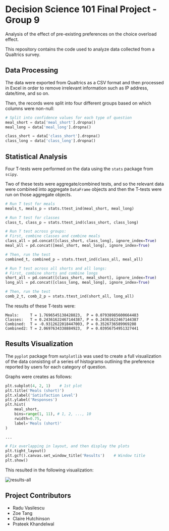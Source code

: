 # Decision Science 101 Final Project - Group 9

Analysis of the effect of pre-existing preferences on the choice overload effect.

This repository contains the code used to analyze data collected from a Qualtrics survey.

## Data Processing

The data were exported from Qualtrics as a CSV format and then processed in Excel in order to remove irrelevant information such as IP address, date/time, and so on.

Then, the records were split into four different groups based on which columns were non-null:

```python
# Split into confidence values for each type of question
meal_short = data['meal_short'].dropna()
meal_long = data['meal_long'].dropna()

class_short = data['class_short'].dropna()
class_long = data['class_long'].dropna()
```

## Statistical Analysis

Four T-tests were performed on the data using the `stats` package from `scipy`.

Two of these tests were aggregate/combined tests, and so the relevant data were combined into aggregate `DataFrame` objects and then the T-tests were run on those aggregate objects.

```python
# Run T test for meals
meals_t, meals_p = stats.ttest_ind(meal_short, meal_long)

# Run T test for classes
class_t, class_p = stats.ttest_ind(class_short, class_long)

# Run T test across groups:
# First, combine classes and combine meals
class_all = pd.concat([class_short, class_long], ignore_index=True)
meal_all = pd.concat([meal_short, meal_long], ignore_index=True)

# Then, run the test
combined_t, combined_p = stats.ttest_ind(class_all, meal_all)

# Run T test across all shorts and all longs:
# First, combine shorts and combine longs
short_all = pd.concat([class_short, meal_short], ignore_index=True)
long_all = pd.concat([class_long, meal_long], ignore_index=True)

# Then, run the test
comb_2_t, comb_2_p = stats.ttest_ind(short_all, long_all)
```

The results of these T-tests were:

```
Meals:     T = 1.7696545138428823,  P = 0.07938985600664483
Classes:   T = 0.24361622467144387, P = 0.24361622467144387
Combined:  T = -0.9312622018447003, P = 0.3526736589969208
Combined2: T = 2.0697634338884923,  P = 0.03956754951327441
```

## Results Visualization

The `pyplot` package from `matplotlib` was used to create a full visualization of the data consisting of a series of histograms outlining the preference reported by users for each category of question.

Graphs were creates as follows:

```python
plt.subplot(4, 2, 1)    # 1st plot
plt.title('Meals (short)')
plt.xlabel('Satisfaction Level')
plt.ylabel('Responses')
plt.hist(
    meal_short,
    bins=range(1, 11), # 1, 2, ..., 10
    rwidth=0.75,
    label='Meals (short)'
)

...

# Fix overlapping in layout, and then display the plots
plt.tight_layout()
plt.gcf().canvas.set_window_title('Results')    # Window title
plt.show()
```

This resulted in the following visualization:

![results-all](https://user-images.githubusercontent.com/10100323/48680965-7879a200-eb6d-11e8-83e7-04011268514a.png)


## Project Contributors

- Radu Vasilescu
- Zoe Tang
- Claire Hutchinson
- Prateek Khandelwal
